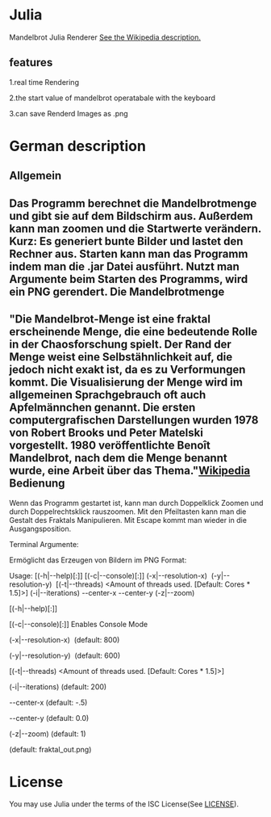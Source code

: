 Julia
=====

Mandelbrot Julia Renderer
[See the Wikipedia description.](http://en.wikipedia.org/wiki/Mandelbrot_set)

features
--------

1.real time Rendering 

2.the start value of mandelbrot operatabale with the keyboard

3.can save Renderd Images as .png

German description 
==================

Allgemein
---------
Das Programm berechnet die Mandelbrotmenge und gibt sie auf dem Bildschirm aus.
Außerdem kann man zoomen und die Startwerte verändern.
Kurz: Es generiert bunte Bilder und lastet den Rechner aus.
Starten kann man das Programm indem man die .jar Datei ausführt.
Nutzt man Argumente beim Starten des Programms, wird ein PNG gerendert.
Die Mandelbrotmenge
-------------------
"Die Mandelbrot-Menge ist eine fraktal erscheinende Menge, die eine bedeutende Rolle in der Chaosforschung spielt.
Der Rand der Menge weist eine Selbstähnlichkeit auf, die jedoch nicht exakt ist, da es zu Verformungen kommt.
Die Visualisierung der Menge wird im allgemeinen Sprachgebrauch oft auch Apfelmännchen genannt.
Die ersten computergrafischen Darstellungen wurden 1978 von Robert Brooks und Peter Matelski vorgestellt.
1980 veröffentlichte Benoît Mandelbrot, nach dem die Menge benannt wurde, eine Arbeit über das Thema."[Wikipedia](http://de.wikipedia.org/wiki/Mandelbrot-Menge)
Bedienung
--------
Wenn das Programm gestartet ist, kann man durch Doppelklick Zoomen und durch Doppelrechtsklick rauszoomen.
Mit den Pfeiltasten kann man die Gestalt des Fraktals Manipulieren. Mit Escape kommt man wieder in die Ausgangsposition.

Terminal Argumente:

Ermöglicht das Erzeugen von Bildern im PNG Format:

Usage: 
[(-h|--help)[:<Help>]] [(-c|--console)[:<Console>]] (-x|--resolution-x) <Image width> (-y|--resolution-y) <Image height> [(-t|--threads) <Amount of threads used. [Default: Cores * 1.5]>] (-i|--iterations) <Iterations to check for mandelbrot> --center-x <Real part of Complex Number to zoom.> --center-y <Imag part of Complex Number to zoom.> (-z|--zoom) <factor to zoom.> <Output image file.>

  [(-h|--help)[:<Help>]]

  [(-c|--console)[:<Console>]]
        Enables Console Mode

  (-x|--resolution-x) <Image width>
        (default: 800)

  (-y|--resolution-y) <Image height>
        (default: 600)

  [(-t|--threads) <Amount of threads used. [Default: Cores * 1.5]>]

  (-i|--iterations) <Iterations to check for mandelbrot>
        (default: 200)

  --center-x <Real part of Complex Number to zoom.>
        (default: -.5)

  --center-y <Imag part of Complex Number to zoom.>
        (default: 0.0)

  (-z|--zoom) <factor to zoom.>
        (default: 1)

  <Output image file.>
        (default: fraktal_out.png)



License
=======
You may use Julia under the terms of the ISC License(See [LICENSE](LICENSE)).



